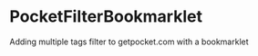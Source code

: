 PocketFilterBookmarklet
=======================

Adding multiple tags filter to getpocket.com with a bookmarklet
